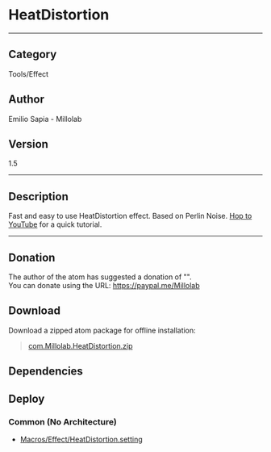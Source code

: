 # HeatDistortion
___

## Category
Tools/Effect

## Author
Emilio Sapia - Millolab

## Version
1.5

___

## Description
<p>Fast and easy to use HeatDistortion effect. Based on Perlin Noise. <a href="https://www.youtube.com/watch?v=24pFFVwv_Dc">Hop to YouTube</a> for a quick tutorial.</p>

___

## Donation
The author of the atom has suggested a donation of "".  
You can donate using the URL: <a href="https://paypal.me/Millolab">https://paypal.me/Millolab</a>

## Download

Download a zipped atom package for offline installation:
> [com.Millolab.HeatDistortion.zip](https://gitlab.com/WeSuckLess/Reactor/-/archive/master/Reactor-master.zip?path=Atoms/com.Millolab.HeatDistortion)  

## Dependencies

## Deploy

### Common (No Architecture)

<ul>
<li><a href="https://gitlab.com/WeSuckLess/Reactor/-/blob/master/Atoms/com.Millolab.HeatDistortion/Macros/Effect/HeatDistortion.setting?ref_type=heads">Macros/Effect/HeatDistortion.setting</a></li>
</ul>
